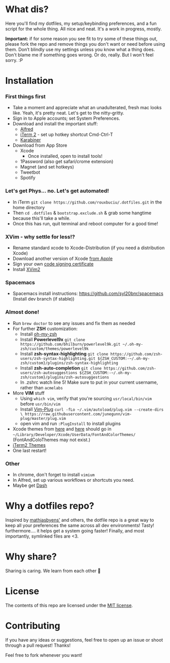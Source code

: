 # What dis?

Here you'll find my dotfiles, my setup/keybinding preferences, and a fun script for the whole thing. All nice and neat. It's a work in progress, mostly.

**Important:** if for some reason you see fit to try some of these things out, please fork the repo and remove things you don't want or need before using them. Don’t blindly use my settings unless you know what a thing does. Don't blame me if something goes wrong. Or do, really. But I won't feel sorry. :P

# Installation

### First things first
- Take a moment and appreciate what an unadulterated, fresh mac looks like. Yeah, it's pretty neat. Let's get to the nitty-gritty.
- Sign in to Apple accounts; set System Preferences.
- Download and install the important stuff:
    - [Alfred](https://www.alfredapp.com)
    - [iTerm 2](https://www.iterm2.com/downloads.html) - set up hotkey shortcut Cmd-Ctrl-T
    - [Karabiner](https://pqrs.org/osx/karabiner/)
- Download from App Store
    - Xcode
      - Once installed, open to install tools!
    - 1Password (also get safari/crome extension)
    - Magnet (and set hotkeys)
    - Tweetbot
    - Spotify

### Let's get Phys... no. Let's get automated!
- In iTerm `git clone https://github.com/rouxbuciu/.dotfiles.git` in the home directory
- Then `cd .dotfiles` & `bootstrap.exclude.sh` & grab some hangtime because this'll take a while.
- Once this has run, quit terminal and reboot computer for a good time!

### XVim - why settle for less!?
- Rename standard xcode to Xcode-Distribution (if you need a distribution Xcode)
- Download another version of Xcode [from Apple](https://developer.apple.com/download/more/)
- Sign your own [code signing certificate](https://github.com/XVimProject/XVim2/blob/master/SIGNING_Xcode.md)
- Install [XVim2](https://github.com/XVimProject/XVim2)

### Spacemacs
- Spacemacs install instructions: https://github.com/syl20bnr/spacemacs (Install dev branch (if stable))

### Almost done!
- Run `brew doctor` to see any issues and fix them as needed
- For further **ZSH** customization:
    - Install [oh-my-zsh](https://github.com/robbyrussell/oh-my-zsh)
    - Install **Powerlevel9x** `git clone https://github.com/bhilburn/powerlevel9k.git ~/.oh-my-zsh/custom/themes/powerlevel9k`
    - Install **zsh-syntax-highlighting** `git clone https://github.com/zsh-users/zsh-syntax-highlighting.git ${ZSH_CUSTOM:-~/.oh-my-zsh/custom}/plugins/zsh-syntax-highlighting`
    - Install **zsh-auto-completion** `git clone https://github.com/zsh-users/zsh-autosuggestions ${ZSH_CUSTOM:-~/.oh-my-zsh/custom}/plugins/zsh-autosuggestions`
    - In .zshrc watch line 5! Make sure to put in your current username, rather than `acmelabs`
- More **VIM** stuff
    - Using `which vim`, verify that you're sourcing `usr/local/bin/vim` before `usr/bin/vim`
    - Install [Vim-Plug](https://github.com/junegunn/vim-plug) `curl -fLo ~/.vim/autoload/plug.vim --create-dirs \ https://raw.githubusercontent.com/junegunn/vim-plug/master/plug.vim`
    - open vim and run `:PlugInstall` to install plugins
- Xcode themes from [here](https://github.com/hdoria/xcode-themes) and [here](http://www.codethemes.net/themes/popular/all) should go in `~/Library/Developer/Xcode/UserData/FontAndColorThemes/` (FontAndColoThemes may not exist.)
- [iTerm2 Themes](https://github.com/mbadolato/iTerm2-Color-Schemes)
- One last restart!

### Other
- In chrome, don't forget to install `vimium`
- In Alfred, set up various workflows or shortcuts you need.
- Maybe get [Dash](https://kapeli.com/dash)

# Why a dotfiles repo?

Inspired by [mathiasbyens'](https://github.com/mathiasbynens/dotfiles) and others, the dotfile repo is a great way to keep all your preferences the same across all dev environments! Tasty! furthermore.... it helps get a system going faster! Finally, and most importantly, symlinked files are <3.

# Why share?
Sharing is caring. We learn from each other 🌷

# License

The contents of this repo are licensed under the [MIT license](https://opensource.org/licenses/MIT).

# Contributing

If you have any ideas or suggestions, feel free to open up an issue or shoot through a pull request! Thanks!

Feel free to fork whenever you want!
